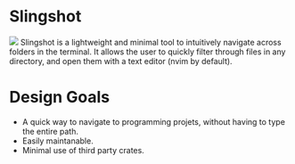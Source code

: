# Slingshot
<img src="https://s11.gifyu.com/images/ScB6K.gif">
Slingshot is a lightweight and minimal tool to intuitively navigate across folders in the terminal. It allows the user to quickly filter through files in any directory, and open them with a text editor (nvim by default).

# Design Goals
- A quick way to navigate to programming projets, without having to type the entire path.
- Easily maintanable.
- Minimal use of third party crates.

